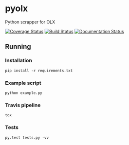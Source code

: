 # pyolx
Python scrapper for OLX

[![Coverage Status](https://coveralls.io/repos/github/limebrains/pyolx/badge.svg?branch=master)](https://coveralls.io/github/limebrains/pyolx?branch=master)
[![Build Status](https://travis-ci.org/limebrains/pyolx.svg?branch=master)](https://travis-ci.org/limebrains/pyolx)
[![Documentation Status](https://readthedocs.org/projects/olxpy/badge/?version=latest)](http://olxpy.readthedocs.io/en/latest/?badge=latest)


## Running 

### Installation

```
pip install -r requirements.txt
```

### Example script
```
python example.py
```

### Travis pipeline
```
tox
```

### Tests
```
py.test tests.py -vv
```



